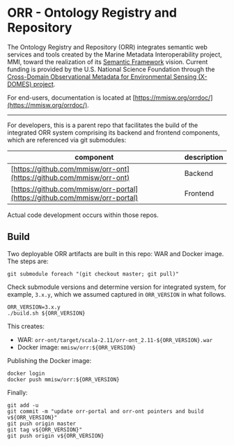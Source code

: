 # ORR - Ontology Registry and Repository

The Ontology Registry and Repository (ORR) integrates semantic web services and tools
created by the Marine Metadata Interoperability project, MMI, toward the realization
of its [Semantic Framework](https://marinemetadata.org/semanticframework) vision.
Current funding is provided by the U.S. National Science Foundation through the
[Cross-Domain Observational Metadata for Environmental Sensing (X-DOMES) project](
https://www.earthcube.org/group/x-domes).

For end-users, documentation is located at 
[https://mmisw.org/orrdoc/](https://mmisw.org/orrdoc/).

----

For developers, this is a parent repo that facilitates the build of the 
integrated ORR system comprising its backend and frontend components,
which are referenced via git submodules:

| component | description |
|-----------|-------------|
| [https://github.com/mmisw/orr-ont](https://github.com/mmisw/orr-ont)       | Backend |
| [https://github.com/mmisw/orr-portal](https://github.com/mmisw/orr-portal) | Frontend |

Actual code development occurs within those repos.

## Build 

Two deployable ORR artifacts are built in this repo: WAR and Docker image.
The steps are:

```
git submodule foreach "(git checkout master; git pull)"
```

Check submodule versions and determine version for integrated system,
for example, `3.x.y`, which we assumed captured in `ORR_VERSION` in what follows.

```
ORR_VERSION=3.x.y
./build.sh ${ORR_VERSION}
```

This creates: 
- WAR:          `orr-ont/target/scala-2.11/orr-ont_2.11-${ORR_VERSION}.war`
- Docker image: `mmisw/orr:${ORR_VERSION}`

Publishing the Docker image:

```
docker login
docker push mmisw/orr:${ORR_VERSION}
```

Finally:

```
git add -u
git commit -m "update orr-portal and orr-ont pointers and build v${ORR_VERSION}"
git push origin master
git tag v${ORR_VERSION}"
git push origin v${ORR_VERSION}
```
